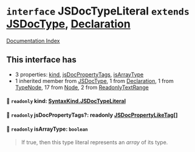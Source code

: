 # `interface` JSDocTypeLiteral `extends` [JSDocType](../interface.JSDocType/README.md), [Declaration](../interface.Declaration/README.md)

[Documentation Index](../README.md)

## This interface has

- 3 properties:
[kind](#-readonly-kind-syntaxkindjsdoctypeliteral),
[jsDocPropertyTags](#-readonly-jsdocpropertytags-readonly-jsdocpropertyliketag),
[isArrayType](#-readonly-isarraytype-boolean)
- 1 inherited member from [JSDocType](../interface.JSDocType/README.md), 1 from [Declaration](../interface.Declaration/README.md), 1 from [TypeNode](../interface.TypeNode/README.md), 17 from [Node](../interface.Node/README.md), 2 from [ReadonlyTextRange](../interface.ReadonlyTextRange/README.md)


#### 📄 `readonly` kind: [SyntaxKind.JSDocTypeLiteral](../enum.SyntaxKind/README.md#jsdoctypeliteral--322)



#### 📄 `readonly` jsDocPropertyTags?: readonly [JSDocPropertyLikeTag](../interface.JSDocPropertyLikeTag/README.md)\[]



#### 📄 `readonly` isArrayType: `boolean`

> If true, then this type literal represents an *array* of its type.



